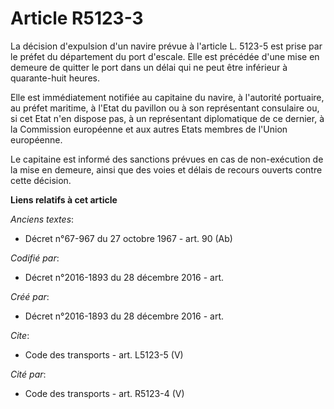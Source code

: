 # Article R5123-3

La décision d'expulsion d'un navire prévue à l'article L. 5123-5 est prise par le préfet du département du port d'escale.
Elle est précédée d'une mise en demeure de quitter le port dans un délai qui ne peut être inférieur à quarante-huit heures. 

Elle est immédiatement notifiée au capitaine du navire, à l'autorité portuaire, au préfet maritime, à l'Etat du pavillon ou à
son représentant consulaire ou, si cet Etat n'en dispose pas, à un représentant diplomatique de ce dernier, à la Commission
européenne et aux autres Etats membres de l'Union européenne. 

Le capitaine est informé des sanctions prévues en cas de non-exécution de la mise en demeure, ainsi que des voies et délais
de recours ouverts contre cette décision.

**Liens relatifs à cet article**

_Anciens textes_:

  - Décret n°67-967 du 27 octobre 1967 - art. 90 (Ab)

_Codifié par_:

  - Décret n°2016-1893 du 28 décembre 2016 - art.

_Créé par_:

  - Décret n°2016-1893 du 28 décembre 2016 - art.

_Cite_:

  - Code des transports - art. L5123-5 (V)

_Cité par_:

  - Code des transports - art. R5123-4 (V)
